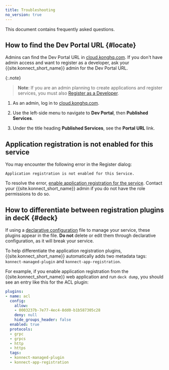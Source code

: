 ```yaml
---
title: Troubleshooting
no_version: true
---
```


This document contains frequently asked questions. 


## How to find the Dev Portal URL {#locate}

Admins can find the Dev Portal URL in [cloud.konghq.com](https://cloud.konghq.com/). If you don't have admin access and want to register as a developer, ask your {{site.konnect_short_name}} admin for the Dev Portal URL.

{:.note}
> **Note**: If you are an admin planning to create applications and register services, you must also [Register as a Developer](#register-as-a-developer).

1. As an admin, log in to [cloud.konghq.com](https://cloud.konghq.com/). 

2. Use the left-side menu to navigate to **Dev Portal**, then **Published Services**.

3. Under the title heading **Published Services**, see the **Portal URL** link.


## Application registration is not enabled for this service

You may encounter the following error in the Register dialog:

```
Application registration is not enabled for this Service. 
```

To resolve the error, [enable application registration for the service](/konnect/dev-portal/applications/enable-app-reg/). Contact your {{site.konnect_short_name}} admin if you do not have the role permissions to do so.


## How to differentiate between registration plugins in decK {#deck}

If using a [declarative configuration](/konnect/runtime-manager/runtime-groups/declarative-config)
file to manage your service, these plugins appear in the file. **Do not**
delete or edit them through declarative configuration, as it will break your service.

To help differentiate the application registration plugins,
{{site.konnect_short_name}} automatically adds two metadata tags:
`konnect-managed-plugin` and `konnect-app-registration`.

For example, if you enable application registration from the
{{site.konnect_short_name}} web application and run `deck dump`, you should see
an entry like this for the ACL plugin:

```yaml
plugins:
- name: acl
  config:
    allow:
    - 0003237b-7e77-4ec4-8dd0-b1b587305c28
    deny: null
    hide_groups_header: false
  enabled: true
  protocols:
  - grpc
  - grpcs
  - http
  - https
  tags:
  - konnect-managed-plugin
  - konnect-app-registration
  ```
